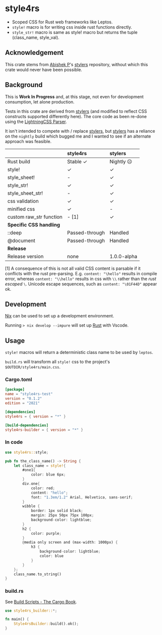 # style4rs

* Scoped CSS for Rust web frameworks like Leptos.
* `style!` macro is for writing css inside rust functions directly.
* `style_str!` macro is same as style! macro but returns the tuple (class_name, style_val).

## Acknowledgement

This crate stems from [Abishek P](https://github.com/abishekatp)'s [stylers](https://github.com/abishekatp/stylers) repository, without which this crate would never have been possible.


## Background

This is **Work In Progress** and, at this stage, not even for development consumption, let alone production.

Tests in this crate are derived from [stylers](https://github.com/abishekatp/stylers) (and modified to reflect CSS constructs supported differently here). The core code as been re-done using the [LightningCSS Parser](https://lightningcss.dev/).

It isn't intended to compete with / replace [stylers](https://github.com/abishekatp/stylers), but [stylers](https://github.com/abishekatp/stylers) has a reliance on the `nightly` build which bugged me and I wanted to see if an alternate approach was feasible.

|                           | style4rs       | stylers     |
|---------------------------|:---------------|:------------|
| Rust build                | Stable ✓       | Nightly ☹   |
| style!                    | ✓              | ✓           |
| style_sheet!              | -              | ✓           |
| style_str!                | ✓              | ✓           |
| style_sheet_str!          | -              | ✓           |
| css validation            | ✓              | ✓           |
| minified css              | ✓              | -           |
| custom raw_str function   | - [1]              | ✓           |
| __Specific CSS handling__ |                |             |
| ::deep                    | Passed-through | Handled     |
| @document                 | Passed-through | Handled     |
| __Release__               |                |             |
| Release version           | none           | 1.0.0-alpha |

[1] A consequence of this is not all valid CSS content is parsable if it conflicts with the rust pre-parsing. E.g. `content: "\hello"` results in compile error, whereas `content: "\\hello"` results in css with `\\` rather than the _rust escaped_ `\`. Unicode escape sequences, such as `content: "\01F44D"` appear ok.

## Development

[Nix](https://nixos.org/) can be used to set up a development environment.

Running `> nix develop --impure` will set up [Rust](https://www.rust-lang.org/) with Vscode.

## Usage

`style!` macros will return a deterministic class name to be used by `leptos`.

`build.rs` will transform all `style!` css to the project's `$OUTDIR/style4rs/main.css`.

### Cargo.toml

```toml
[package]
name = "style4rs-test"
version = "0.1.2"
edition = "2021"

[dependencies]
style4rs = { version = "*" }

[build-dependencies]
style4rs-builder = { version = "*" }
```

### In code

```rust
use style4rs::style;

pub fn the_class_name() -> String {
    let class_name = style!{
        #one1{
            color: blue 6px;
        }
        div.one{
            color: red;
            content: "hello";
            font: "1.3em/1.2" Arial, Helvetica, sans-serif;
        }
        wibble {
            border: 1px solid black;
            margin: 25px 50px 75px 100px;
            background-color: lightblue;
        }
        h2 {
            color: purple;
        }
        @media only screen and (max-width: 1000px) {
            h3 {
                background-color: lightblue;
                color: blue
            }
        }
    };
    class_name.to_string()
}
```

### build.rs

See [Build Scripts - The Cargo Book](https://doc.rust-lang.org/cargo/reference/build-scripts.html).

```rust
use style4rs_builder::*;

fn main() {
    Style4rsBuilder::build().ok();
}
```